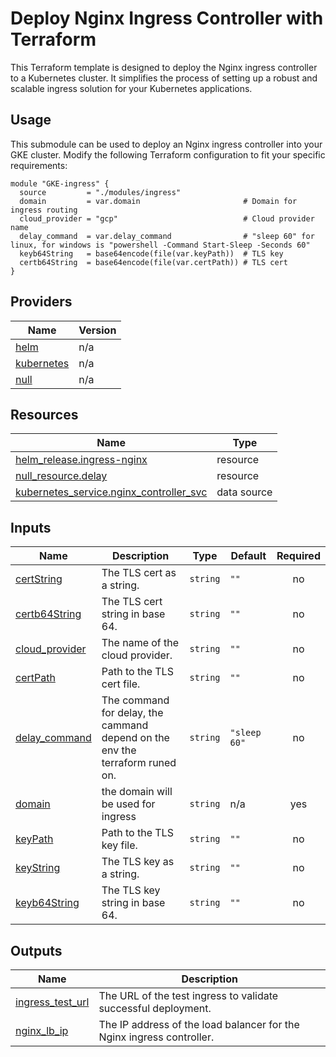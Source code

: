 # Deploy Nginx Ingress Controller with Terraform
This Terraform template is designed to deploy the Nginx ingress controller to a Kubernetes cluster. It simplifies the process of setting up a robust and scalable ingress solution for your Kubernetes applications.

## Usage
This submodule can be used to deploy an Nginx ingress controller into your GKE cluster. Modify the following Terraform configuration to fit your specific requirements:
```hcl
module "GKE-ingress" {
  source         = "./modules/ingress"
  domain         = var.domain                       # Domain for ingress routing
  cloud_provider = "gcp"                            # Cloud provider name
  delay_command  = var.delay_command                # "sleep 60" for linux, for windows is "powershell -Command Start-Sleep -Seconds 60"
  keyb64String   = base64encode(file(var.keyPath))  # TLS key
  certb64String  = base64encode(file(var.certPath)) # TLS cert
}
```

## Providers
| Name | Version |
|------|---------|
| <a name="provider_helm"></a> [helm](#provider\_helm) | n/a |
| <a name="provider_kubernetes"></a> [kubernetes](#provider\_kubernetes) | n/a |
| <a name="provider_null"></a> [null](#provider\_null) | n/a |

## Resources
| Name | Type |
|------|------|
| [helm_release.ingress-nginx](https://registry.terraform.io/providers/hashicorp/helm/latest/docs/resources/release) | resource |
| [null_resource.delay](https://registry.terraform.io/providers/hashicorp/null/latest/docs/resources/resource) | resource |
| [kubernetes_service.nginx_controller_svc](https://registry.terraform.io/providers/hashicorp/kubernetes/latest/docs/data-sources/service) | data source |

## Inputs
| Name | Description | Type | Default | Required |
|------|-------------|------|---------|:--------:|
| <a name="input_certString"></a> [certString](#input\_certString) | The TLS cert as a string. | `string` | `""` | no |
| <a name="input_certb64String"></a> [certb64String](#input\_certb64String) | The TLS cert string in base 64. | `string` | `""` | no |
| <a name="input_cloud_provider"></a> [cloud\_provider](#input\_cloud\_provider) | The name of the cloud provider. | `string` | `""` | no |
| <a name="input_certPath"></a> [certPath](#input\_certPath) | Path to the TLS cert file. | `string` | `""` | no |
| <a name="input_delay_command"></a> [delay\_command](#input\_delay\_command) | The command for delay, the cammand depend on the env the terraform runed on. | `string` | `"sleep 60"` | no |
| <a name="input_domain"></a> [domain](#input\_domain) | the domain will be used for ingress | `string` | n/a | yes |
| <a name="input_keyPath"></a> [keyPath](#input\_keyPath) | Path to the TLS key file. | `string` | `""` | no |
| <a name="input_keyString"></a> [keyString](#input\_keyString) | The TLS key as a string. | `string` | `""` | no |
| <a name="input_keyb64String"></a> [keyb64String](#input\_keyb64String) | The TLS key string in base 64. | `string` | `""` | no |

## Outputs
| Name | Description |
|------|-------------|
| <a name="output_ingress_test_url"></a> [ingress\_test\_url](#output\_ingress\_test\_url) | The URL of the test ingress to validate successful deployment. |
| <a name="output_nginx_lb_ip"></a> [nginx\_lb\_ip](#output\_nginx\_lb\_ip) | The IP address of the load balancer for the Nginx ingress controller. |